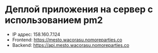 # Деплой приложения на сервер с использованием pm2

- IP адрес: 158.160.7.124
- Frontend: https://mesto.wacorasu.nomoreparties.co
- Backend: https://api.mesto.wacorasu.nomoreparties.co
